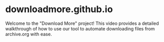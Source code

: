 # downloadmore.github.io
  Welcome to the "Download More" project! This video provides a detailed walkthrough of how to use our tool to automate downloading files from archive.org with ease.
